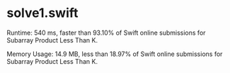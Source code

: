 # solve1.swift

Runtime: 540 ms, faster than 93.10% of Swift online submissions for Subarray Product Less Than K.

Memory Usage: 14.9 MB, less than 18.97% of Swift online submissions for Subarray Product Less Than K.
